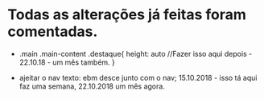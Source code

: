 <!-- Todas as mudanças que precisarem ser feitas... -->
# Todas as alterações já feitas foram comentadas.

<!-- 2.  os li's de gênero e tag faltava o <a href>, formata eles lá! -->

<!-- 3. Logo na hora que tu entrar, tu vai ver as imagens bugadas(ao invés de ser duas tabelas de 6, ficou só 2 por linha) no inicio, acho q é por causa do tamanho dela, mas é só naquele lugar, no resto dos lugares com foto ficou de boa! -->

<!-- 4.  formata as mensagens de erro ae bro -->

<!-- 5.  formata o href painel administrativo lá em "Gerenciar", tem que ta logado em ruanx14 pra ver ele, ou te coloca como ADMINISTRADOR, a senha de todos tá no outro txt
 -->

<!-- 8.  ah, eu enviei uns epubs lá e a table foi crescendo né, ai o botão de enviar subit sumiu da tela kkkk, desceu parece -->

<!-- 9.  se tu vê algo ai me avisa também ! fora a de pesquisa que tá 98%; -->

<!-- 10. Os resultados da pesquisa por todos os livros aparecem duplicados. -->
<!-- resolvido e silo agora aparece na pesquisa com dois lefts join para livros sem tag>

<!-- 11. Para de botar isso "=D!" nas mensagens caceta! -->
<!-- - nossa parceria, ficou por um triz -->

<!-- 12. Termina a página de pesquisa ai tiu. 
- resolvido -->

<!-- 13. Dá um display: none no nav <a href="#cadastro">Cadastro</a> quando o usuário estiver logado.
 -->
<!-- 11. Os links dos mais visitados só funcionam na página inicial. -->
<!-- resolvido -->

<!-- 12. Quantidade máxima de caracteres da coluna "aboutAutor" alterada para varchar(1000). -->

<!-- 13. Botão 'ver mais' na página inicial linkava para /book. Alterado para /search. -->
<!-- blz -->

- .main .main-content .destaque{
    height: auto //Fazer isso aqui depois -  22.10.18 - um mês também.
}

- ajeitar o nav texto: ebm desce junto com o nav; 15.10.2018 - isso tá aqui faz uma semana, 22.10.2018 um mês agora.

<!-- 
-querys com firstletteruppercase in name table ajeitado.
-validação pra cadastro e pesquisa sem ; e '
-form de cadastro na pág pesquisa ajeitado
-validação pra insert comentarios  sem ; e '
 -->

<!--form cadastro resolvido em search
 -botao de resenhas resolvido
 -criação das sessions resolvido
 -msg de erro resolvido -->


<!-- anti sql inject básico feito em todas os inserts e pesquisa
Pesquisa feita por XMLHttpRequest em script, porém comentada no script na index de search -->

